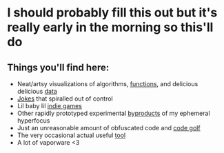 # I should probably fill this out but it's really early in the morning so this'll do

## Things you'll find here:
- Neat/artsy visualizations of algorithms, [functions](https://github.com/pyroan/GravMap), and delicious delicious [data](https://github.com/Pyroan/AdventOfCode2021#visualizations)
- [Jokes](https://github.com/pyroan/Unilang) that spiralled out of control
- Lil baby lil [indie games](https://pyroan.itch.io/)
- Other rapidly prototyped experimental [byproducts](https://github.com/Pyroan/stringtheory) of my ephemeral hyperfocus
- Just an unreasonable amount of obfuscated code and [code golf](https://github.com/Pyroan/AdventOfCode2022/blob/master/day9/day9golf.py)
- The very occasional actual useful [tool](https://github.com/Pyroan/love-build)
- A lot of vaporware <3
